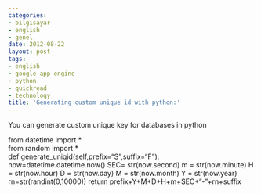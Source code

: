 ```yaml
---
categories:
- bilgisayar
- english
- genel
date: 2012-08-22
layout: post
tags:
- english
- google-app-engine
- python
- quickread
- technology
title: 'Generating custom unique id with python:'
---
```


You can generate custom unique key for databases in python  

  

from datetime import \*  
from random import \*    
def generate\_uniqid(self,prefix=“S”,suffix=“F”): now=datetime.datetime.now() SEC= str(now.second) m = str(now.minute) H = str(now.hour) D = str(now.day) M = str(now.month) Y = str(now.year) rn=str(randint(0,10000)) return prefix+Y+M+D+H+m+SEC+“-”+rn+suffix
